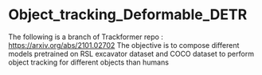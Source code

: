 # Object_tracking_Deformable_DETR

The following is a branch of Trackformer repo : https://arxiv.org/abs/2101.02702
The objective is to compose different models pretrained on RSL excavator dataset and COCO dataset to perform object tracking for different objects than humans
